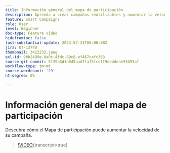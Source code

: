 ```yaml
---
title: Información general del mapa de participación
description: Aprenda a crear campañas reutilizables y aumentar la velocidad mediante el Mapa de participación
feature: Smart Campaigns
role: User
level: Beginner
doc-type: Feature Video
hidefromtoc: false
last-substantial-update: 2023-07-31T00:00:00Z
jira: KT-13740
thumbnail: 3422232.jpeg
exl-id: 9bb2499e-8a0c-4fdc-89c8-ef467cafc363
source-git-commit: 5f39a3d1a845aad7faf5fce1f9de4deae93495af
workflow-type: tm+mt
source-wordcount: '29'
ht-degree: 0%

---
```


# Información general del mapa de participación

Descubra cómo el Mapa de participación puede aumentar la velocidad de su campaña.

>[!VIDEO](https://video.tv.adobe.com/v/3423310/?learn=on&captions=spa){transcript=true}
